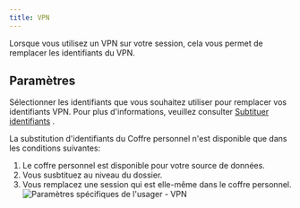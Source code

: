 ```yaml
---
title: VPN
---
```

Lorsque vous utilisez un VPN sur votre session, cela vous permet de remplacer les identifiants du VPN. 

## Paramètres 

Sélectionner les identifiants que vous souhaitez utiliser pour remplacer vos identifiants VPN. Pour plus d'informations, veuillez consulter [Subtituer identifiants](/fr/rdm/mac/commands/edit/setting-overrides/user-specific-settings/override-credentials/) . 

La substitution d'identifiants du Coffre personnel n'est disponible que dans les conditions suivantes: 

1. Le coffre personnel est disponible pour votre source de données. 
1. Vous susbtituez au niveau du dossier. 
1. Vous remplacez une session qui est elle-même dans le coffre personnel.  
![Paramètres spécifiques de l'usager - VPN](https://webdevolutions.azureedge.net/docs/fr/rdm/mac/clip4066.png) 

